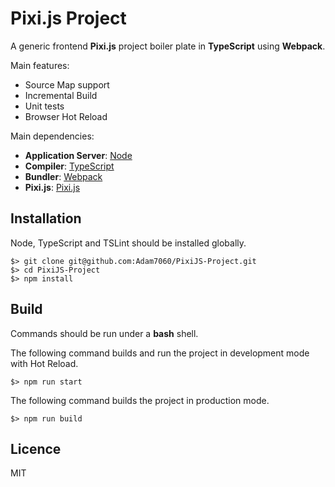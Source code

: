 # Pixi.js Project

A generic frontend **Pixi.js** project boiler plate in **TypeScript** using **Webpack**.

Main features:

-   Source Map support
-   Incremental Build
-   Unit tests
-   Browser Hot Reload

Main dependencies:

-   **Application Server**: [Node](https://nodejs.org/en/)
-   **Compiler**: [TypeScript](https://github.com/Microsoft/TypeScript)
-   **Bundler**: [Webpack](https://github.com/webpack/webpack)
-   **Pixi.js**: [Pixi.js](http://www.pixijs.com/)

## Installation

Node, TypeScript and TSLint should be installed globally.

    $> git clone git@github.com:Adam7060/PixiJS-Project.git
    $> cd PixiJS-Project
    $> npm install

## Build

Commands should be run under a **bash** shell.

The following command builds and run the project in development mode with Hot Reload.

    $> npm run start

The following command builds the project in production mode.

    $> npm run build

## Licence

MIT
